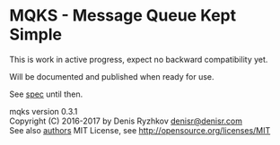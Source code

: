 MQKS - Message Queue Kept Simple
================================

This is work in active progress, expect no backward compatibility yet.

Will be documented and published when ready for use.

See [spec](https://raw.githubusercontent.com/denis-ryzhkov/mqks/master/spec.txt) until then.

mqks version 0.3.1  
Copyright (C) 2016-2017 by Denis Ryzhkov <denisr@denisr.com>  
See also [authors](https://raw.githubusercontent.com/denis-ryzhkov/mqks/master/authors.txt)
MIT License, see http://opensource.org/licenses/MIT
